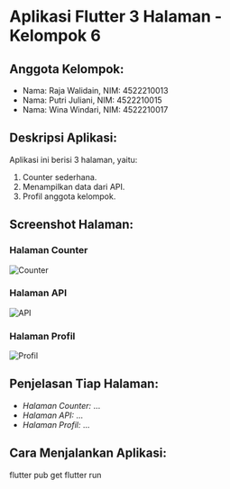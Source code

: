# Aplikasi Flutter 3 Halaman - Kelompok 6

## Anggota Kelompok:
- Nama: Raja Walidain, NIM: 4522210013
- Nama: Putri Juliani, NIM: 4522210015
- Nama: Wina Windari, NIM: 4522210017

## Deskripsi Aplikasi:
Aplikasi ini berisi 3 halaman, yaitu:
1. Counter sederhana.
2. Menampilkan data dari API.
3. Profil anggota kelompok.

## Screenshot Halaman:
### Halaman Counter
![Counter](screenshot/counter.png)

### Halaman API
![API](screenshot/api.png)

### Halaman Profil
![Profil](screenshot/profil.png)

## Penjelasan Tiap Halaman:
- *Halaman Counter:* ...
- *Halaman API:* ...
- *Halaman Profil:* ...

## Cara Menjalankan Aplikasi:
flutter pub get flutter run
